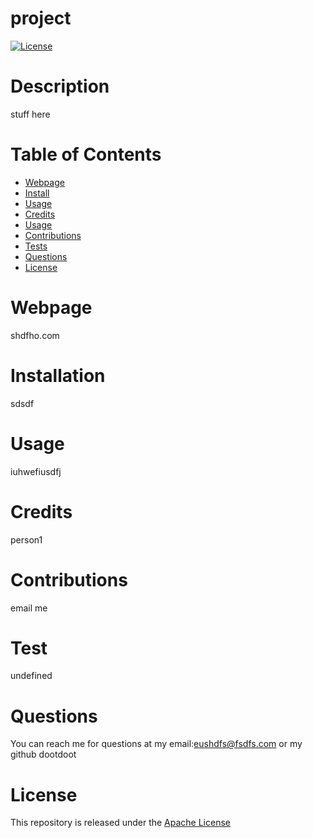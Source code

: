 # project
[![License](https://img.shields.io/badge/License-Apache%202.0-blue.svg)](https://opensource.org/licenses/Apache-2.0)

# Description
 stuff here
# Table of Contents
* [Webpage](#Webpage)
* [Install](#Install)
* [Usage](#Usage)
* [Credits](#Credits)
* [Usage](#Usage)
* [Contributions](#Contributions)
* [Tests](#Tests)
* [Questions](#Questions)
* [License](#License)
# Webpage
 shdfho.com
# Installation
 sdsdf
# Usage
 iuhwefiusdfj
# Credits
 person1
# Contributions
 email me
# Test
 undefined
# Questions
 You can reach me for questions at my email:eushdfs@fsdfs.com or my github dootdoot
# License
 This repository is released under the [Apache License](https://www.apache.org/licenses/LICENSE-2.0)
